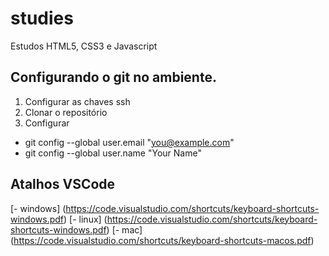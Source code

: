 # studies
Estudos HTML5, CSS3 e Javascript

## Configurando o git no ambiente.
1. Configurar as chaves ssh
2. Clonar o repositório 
3. Configurar 
  - git config --global user.email "you@example.com"
  - git config --global user.name "Your Name"

## Atalhos VSCode
[- windows] (https://code.visualstudio.com/shortcuts/keyboard-shortcuts-windows.pdf)
[- linux] (https://code.visualstudio.com/shortcuts/keyboard-shortcuts-windows.pdf)
[- mac] (https://code.visualstudio.com/shortcuts/keyboard-shortcuts-macos.pdf)
